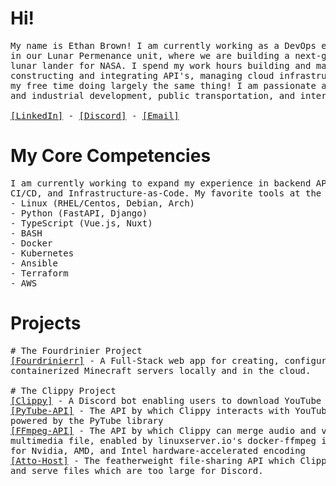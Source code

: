 # Hi!
<pre>
My name is Ethan Brown! I am currently working as a DevOps engineer at Blue Origin 
in our Lunar Permenance unit, where we are building a next-generation human-rated 
lunar lander for NASA. I spend my work hours building and maintaining CI/CD pipelines, 
constructing and integrating API's, managing cloud infrastructure, and more. I spend 
my free time doing largely the same thing! I am passionate about space exploration 
and industrial development, public transportation, and internet infrastructure.

<a href="https://www.linkedin.com/in/ethan-brown-swe/">[LinkedIn]</a> - <a href="https://discordapp.com/users/fortuity/">[Discord]</a> - <a href="mailto:ethan@ewbrowntech.com">[Email]</a>
</pre>

# My Core Competencies
<pre>
I am currently working to expand my experience in backend API development, 
CI/CD, and Infrastructure-as-Code. My favorite tools at the moment include:
- Linux (RHEL/Centos, Debian, Arch)
- Python (FastAPI, Django)
- TypeScript (Vue.js, Nuxt)
- BASH
- Docker
- Kubernetes
- Ansible
- Terraform
- AWS
</pre>

# Projects
<pre>
# The Fourdrinier Project
<a href="https://github.com/Fourdrinier/Fourdrinier" target="_blank">[Fourdrinierr]</a> - A Full-Stack web app for creating, configuring, and deploying 
containerized Minecraft servers locally and in the cloud.

# The Clippy Project
<a href="https://github.com/ewbrowntech/Clippy" target="_blank">[Clippy]</a> - A Discord bot enabling users to download YouTube videos with one command
<a href="https://github.com/ewbrowntech/PyTube-API" target="_blank">[PyTube-API]</a> - The API by which Clippy interacts with YouTube, 
powered by the PyTube library
<a href="https://github.com/ewbrowntech/FFmpeg-API" target="_blank">[FFmpeg-API]</a> - The API by which Clippy can merge audio and video streams into one 
multimedia file, enabled by linuxserver.io's docker-ffmpeg image, with full support 
for Nvidia, AMD, and Intel hardware-accelerated encoding
<a href="https://github.com/ewbrowntech/Atto-Host" target="_blank">[Atto-Host]</a> - The featherweight file-sharing API which Clippy can use to store 
and serve files which are too large for Discord.
</pre>

